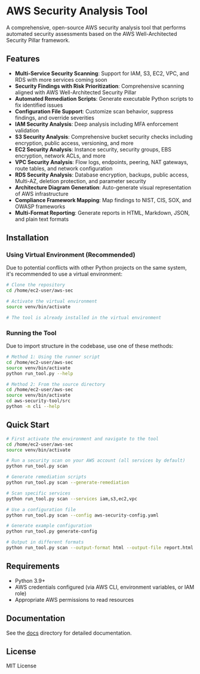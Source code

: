 # AWS Security Analysis Tool

A comprehensive, open-source AWS security analysis tool that performs automated security assessments based on the AWS Well-Architected Security Pillar framework.

## Features

- **Multi-Service Security Scanning**: Support for IAM, S3, EC2, VPC, and RDS with more services coming soon
- **Security Findings with Risk Prioritization**: Comprehensive scanning aligned with AWS Well-Architected Security Pillar
- **Automated Remediation Scripts**: Generate executable Python scripts to fix identified issues
- **Configuration File Support**: Customize scan behavior, suppress findings, and override severities
- **IAM Security Analysis**: Deep analysis including MFA enforcement validation
- **S3 Security Analysis**: Comprehensive bucket security checks including encryption, public access, versioning, and more
- **EC2 Security Analysis**: Instance security, security groups, EBS encryption, network ACLs, and more
- **VPC Security Analysis**: Flow logs, endpoints, peering, NAT gateways, route tables, and network configuration
- **RDS Security Analysis**: Database encryption, backups, public access, Multi-AZ, deletion protection, and parameter security
- **Architecture Diagram Generation**: Auto-generate visual representation of AWS infrastructure
- **Compliance Framework Mapping**: Map findings to NIST, CIS, SOX, and OWASP frameworks
- **Multi-Format Reporting**: Generate reports in HTML, Markdown, JSON, and plain text formats

## Installation

### Using Virtual Environment (Recommended)

Due to potential conflicts with other Python projects on the same system, it's recommended to use a virtual environment:

```bash
# Clone the repository
cd /home/ec2-user/aws-sec

# Activate the virtual environment
source venv/bin/activate

# The tool is already installed in the virtual environment
```

### Running the Tool

Due to import structure in the codebase, use one of these methods:

```bash
# Method 1: Using the runner script
cd /home/ec2-user/aws-sec
source venv/bin/activate
python run_tool.py --help

# Method 2: From the source directory
cd /home/ec2-user/aws-sec
source venv/bin/activate
cd aws-security-tool/src
python -m cli --help
```

## Quick Start

```bash
# First activate the environment and navigate to the tool
cd /home/ec2-user/aws-sec
source venv/bin/activate

# Run a security scan on your AWS account (all services by default)
python run_tool.py scan

# Generate remediation scripts
python run_tool.py scan --generate-remediation

# Scan specific services
python run_tool.py scan --services iam,s3,ec2,vpc

# Use a configuration file
python run_tool.py scan --config aws-security-config.yaml

# Generate example configuration
python run_tool.py generate-config

# Output in different formats
python run_tool.py scan --output-format html --output-file report.html
```

## Requirements

- Python 3.9+
- AWS credentials configured (via AWS CLI, environment variables, or IAM role)
- Appropriate AWS permissions to read resources

## Documentation

See the [docs](./docs) directory for detailed documentation.

## License

MIT License